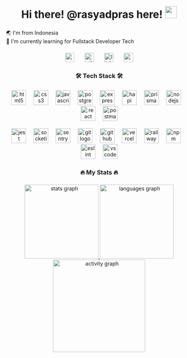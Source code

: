 <!--
**rasyadpras/rasyadpras** is a ✨ _special_ ✨ repository because its `README.md` (this file) appears on your GitHub profile.

Here are some ideas to get you started:

- 🔭 I’m currently working on ...
- 🌱 I’m currently learning ...
- 👯 I’m looking to collaborate on ...
- 🤔 I’m looking for help with ...
- 💬 Ask me about ...
- 📫 How to reach me: ...
- 😄 Pronouns: ...
- ⚡ Fun fact: ...
-->

<h1 align="center">Hi there! @rasyadpras here! <img src="https://emojis.slackmojis.com/emojis/images/1626472336/47591/cat-wave.gif?1626472336" width="32"/></h1>

###

<p align="left"> 🌏 I'm from Indonesia<br> 🌱 I'm currently learning for Fullstack Developer Tech</p>

###

<div align="center">
  <a href="mailto:razarpras@gmail.com"><img src="https://img.shields.io/badge/Gmail-D14836?style=for-the-badge&logo=gmail&logoColor=white" height="25" alt="gmail logo"/></a>
  <img width="20" />
  <a href="https://github.com/rasyadpras"><img src="https://img.shields.io/badge/GitHub-100000?style=for-the-badge&logo=github&logoColor=white" height="25" alt="github logo"/></a>
  <img width="20" />
  <a href="https://www.linkedin.com/in/rasyad0212/"><img src="https://img.shields.io/badge/LinkedIn-0077B5?style=for-the-badge&logo=linkedin&logoColor=white" height="25" alt="linkedin logo"/></a>
  <img width="20" />
  <a href="https://vercel.com/rasyadpras"><img src="https://img.shields.io/badge/Vercel-000000?style=for-the-badge&logo=vercel&logoColor=white" height="25" alt="vercel logo"/></a>
</div>

###

<h3 align="center">🛠   Tech Stack   🛠</h3>

###

<div align="center">
  <img src="https://skillicons.dev/icons?i=html" height="40" alt="html5 logo"  />
  <img width="12" />
  <img src="https://skillicons.dev/icons?i=css" height="40" alt="css3 logo"  />
  <img width="12" />
  <img src="https://cdn.jsdelivr.net/gh/devicons/devicon/icons/javascript/javascript-original.svg" height="40" alt="javascript logo"  />
  <img width="12" />
  <img src="https://cdn.jsdelivr.net/gh/devicons/devicon/icons/postgresql/postgresql-original.svg" height="40" alt="postgresql logo"  />
  <img width="12" />
  <img src="https://skillicons.dev/icons?i=express" height="40" alt="express logo"  />
  <img width="12" />
  <img src="https://devicons.railway.app/i/hapi.svg" height="40" alt="hapi logo"  />
  <img width="12" />
  <img src="https://skillicons.dev/icons?i=prisma" height="40" alt="prisma logo"  />
  <img width="12" />
  <img src="https://cdn.simpleicons.org/nodedotjs/339933" height="40" alt="nodejs logo"  />
  <img width="12" />
  <img src="https://cdn.jsdelivr.net/gh/devicons/devicon/icons/react/react-original.svg" height="40" alt="react logo"  />
  <img width="12" />
  <img src="https://cdn.simpleicons.org/postman/FF6C37" height="40" alt="postman logo"  />
  <br>
  <br>
  <img src="https://cdn.simpleicons.org/jest/C21325" height="40" alt="jest logo"  />
  <img width="12" />
  <img src="https://upload.wikimedia.org/wikipedia/commons/9/96/Socket-io.svg" height="40" alt="socketio logo"  />
  <img width="12" />
  <img src="https://skillicons.dev/icons?i=sentry" height="40" alt="sentry logo"  />
  <img width="12" />
  <img src="https://skillicons.dev/icons?i=git" height="40" alt="git logo"  />
  <img width="12" />
  <img src="https://skillicons.dev/icons?i=github" height="40" alt="github logo"  />
  <img width="12" />
  <img src="https://skillicons.dev/icons?i=vercel" height="40" alt="vercel logo"  />
  <img width="12" />
  <img src="https://devicons.railway.app/i/railway-dark.svg" height="40" alt="railway logo"  />
  <img width="12" />
  <img src="https://cdn.simpleicons.org/npm/CB3837" height="40" alt="npm logo"  />
  <img width="12" />
  <img src="https://cdn.jsdelivr.net/gh/devicons/devicon/icons/eslint/eslint-original.svg" height="40" alt="eslint logo"  />
  <img width="12" />
  <img src="https://cdn.jsdelivr.net/gh/devicons/devicon/icons/vscode/vscode-original.svg" height="40" alt="vscode logo"  />
</div>

###

<h3 align="center">🔥   My Stats   🔥</h3>

###

<div align="center">
  <a href="https://github.com/anuraghazra/github-readme-stats"><img src="https://github-readme-stats.vercel.app/api?username=rasyadpras&hide_title=false&hide_rank=true&show_icons=true&include_all_commits=true&count_private=true&disable_animations=false&theme=dracula&locale=en&hide_border=false&order=1" height="200" alt="stats graph"  />
  <img src="https://github-readme-stats.vercel.app/api/top-langs?username=rasyadpras&locale=en&hide_title=false&layout=donut&card_width=320&langs_count=8&theme=dracula&hide_border=false&order=2" height="200" alt="languages graph"  /></a>
  <br>
  <a href="https://github.com/Ashutosh00710/github-readme-activity-graph"><img src="https://github-readme-activity-graph.vercel.app/graph?username=rasyadpras&theme=github&radius=8" alt="activity graph" height="250"  /></a>
</div>

###
